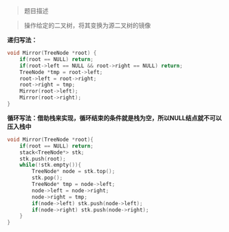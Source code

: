 > 题目描述

> 操作给定的二叉树，将其变换为源二叉树的镜像


**递归写法：**

```c++
void Mirror(TreeNode *root) {
    if(root == NULL) return;
    if(root->left == NULL && root->right == NULL) return;
    TreeNode *tmp = root->left;
    root->left = root->right;
    root->right = tmp;
    Mirror(root->left);
    Mirror(root->right);
}
```


**循环写法：借助栈来实现，循环结束的条件就是栈为空，所以NULL结点就不可以压入栈中**
```c++
void Mirror(TreeNode *root){
    if(root == NULL) return;
    stack<TreeNode*> stk;
    stk.push(root);
    while(!stk.empty()){
        TreeNode* node = stk.top();
        stk.pop();
        TreeNode* tmp = node->left;
        node->left = node->right;
        node->right = tmp;
        if(node->left) stk.push(node->left);
        if(node->right) stk.push(node->right);
    }
}
```